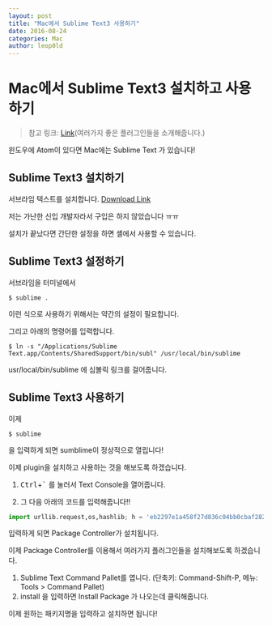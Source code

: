 ```yaml
---
layout: post
title: "Mac에서 Sublime Text3 사용하기"
date: 2016-08-24
categories: Mac
author: leop0ld
---
```


# Mac에서 Sublime Text3 설치하고 사용하기

> 참고 링크: [Link](http://jos39.tistory.com/243)(여러가지 좋은 플러그인들을 소개해줍니다.)

윈도우에 Atom이 있다면 Mac에는 Sublime Text 가 있습니다!

## Sublime Text3 설치하기

서브라임 텍스트를 설치합니다. [Download Link](https://www.sublimetext.com)

저는 가난한 신입 개발자라서 구입은 하지 않았습니다 ㅠㅠ

설치가 끝났다면 간단한 설정을 하면 셸에서 사용할 수 있습니다.


## Sublime Text3 설정하기

서브라임을 터미널에서

```shell
$ sublime .
```

이런 식으로 사용하기 위해서는 약간의 설정이 필요합니다.

그리고 아래의 명령어를 입력합니다.

```shell
$ ln -s "/Applications/Sublime Text.app/Contents/SharedSupport/bin/subl" /usr/local/bin/sublime
```

usr/local/bin/sublime 에 심볼릭 링크를 걸어줍니다.


## Sublime Text3 사용하기

이제 

```shell
$ sublime 
```

을 입력하게 되면 sumblime이 정상적으로 열립니다!

이제 plugin을 설치하고 사용하는 것을 해보도록 하겠습니다.

1. <kbd>Ctrl</kbd>+<kbd>`</kbd> 를 눌러서 Text Console을 열어줍니다.

2. 그 다음 아래의 코드를 입력해줍니다!!

```python
import urllib.request,os,hashlib; h = 'eb2297e1a458f27d836c04bb0cbaf282' + 'd0e7a3098092775ccb37ca9d6b2e4b7d'; pf = 'Package Control.sublime-package'; ipp = sublime.installed_packages_path(); urllib.request.install_opener( urllib.request.build_opener( urllib.request.ProxyHandler()) ); by = urllib.request.urlopen( 'http://packagecontrol.io/' + pf.replace(' ', '%20')).read(); dh = hashlib.sha256(by).hexdigest(); print('Error validating download (got %s instead of %s), please try manual install' % (dh, h)) if dh != h else open(os.path.join( ipp, pf), 'wb' ).write(by)
```

입력하게 되면 Package Controller가 설치됩니다.

이제 Package Controller를 이용해서 여러가지 플러그인들을 설치해보도록 하겠습니다.

1. Sublime Text Command Pallet를 엽니다. (단축키: Command-Shift-P, 메뉴: Tools > Command Pallet)
2. install 을 입력하면 Install Package 가 나오는데 클릭해줍니다.

이제 원하는 패키지명을 입력하고 설치하면 됩니다!